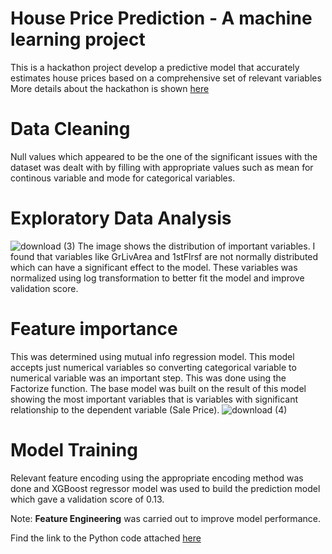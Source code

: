# House Price Prediction - A machine learning project 
This is a hackathon project develop a predictive model that accurately estimates house prices based on a comprehensive set of relevant variables
More details about the hackathon is shown [here](https://www.kaggle.com/competitions/house-prices-advanced-regression-techniques)

# Data Cleaning
Null values which appeared to be the one of the significant issues with the dataset was dealt with by filling with appropriate values such as mean for continous variable and mode for categorical variables. 

# Exploratory Data Analysis
![download (3)](https://github.com/victorsomadina/House-price-prediction-using-random-forest/assets/103338741/d358979d-fbb4-4235-8d51-d82bcd8dd197)
The image shows the distribution of important variables. I found that variables like GrLivArea and 1stFlrsf are not normally distributed which can have a significant effect to the model. These variables was normalized using log transformation to better fit the model and improve validation score. 

# Feature importance
This was determined using mutual info regression model. This model accepts just numerical variables so converting categorical variable to numerical variable was an important step. This was done using the Factorize function. The base model was built on the result of this model showing the most important variables that is variables with significant relationship to the dependent variable (Sale Price).
![download (4)](https://github.com/victorsomadina/House-price-prediction-using-random-forest/assets/103338741/e02bbb74-c66a-48fb-baa0-935b4317a928)

# Model Training
Relevant feature encoding using the appropriate encoding method was done and XGBoost regressor model was used to build the prediction model which gave a validation score of 0.13. 

Note: **Feature Engineering** was carried out to improve model performance.

Find the link to the Python code attached [here](https://github.com/victorsomadina/House-price-prediction-using-random-forest/blob/main/House%20Price%20Prediction.ipynb) 




